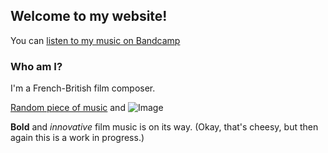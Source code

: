 ## Welcome to my website!

You can [listen to my music on Bandcamp](https://peregrinewade.bandcamp.com/) 

### Who am I?

I'm a French-British film composer.

[Random piece of music](peregrine-film-music.github.io\vacuumtap_and_piano.wav) and ![Image](https://pbs.twimg.com/media/EqkAc45XAAYnykA?format=jpg&name=small)


**Bold** and _innovative_ film music is on its way. (Okay, that's cheesy, but then again this is a work in progress.)

